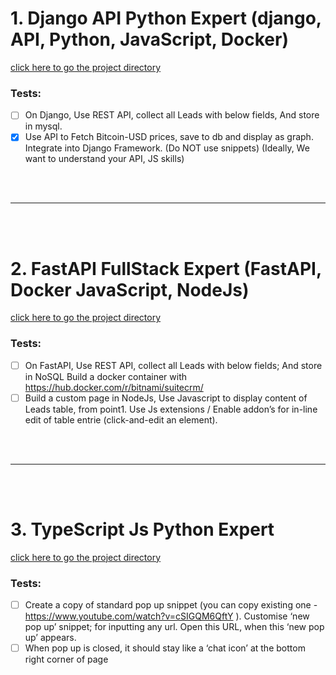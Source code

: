# 1. Django API Python Expert (django, API, Python, JavaScript, Docker)

[click here to go the project directory](/django-project/)

### Tests:

- [ ] On Django, Use REST API, collect all Leads with below fields, And store in mysql.
- [x] Use API to Fetch Bitcoin-USD prices, save to db and display as graph. Integrate
      into Django Framework. (Do NOT use snippets) (Ideally, We want to understand your
      API, JS skills)

<br />
<br />
<hr />
<br />
<br />

# 2. FastAPI FullStack Expert (FastAPI, Docker JavaScript, NodeJs)

[click here to go the project directory](/fastapi-project/)

### Tests:

- [ ] On FastAPI, Use REST API, collect all Leads with below fields; And store in NoSQL Build a docker container with https://hub.docker.com/r/bitnami/suitecrm/
- [ ] Build a custom page in NodeJs, Use Javascript to display content of Leads table,
      from point1. Use Js extensions / Enable addon’s for in-line edit of table entrie (click-and-edit an element).

<br />
<br />
<hr />
<br />
<br />

# 3. TypeScript Js Python Expert

[click here to go the project directory](/typescript-project/)

### Tests:

- [ ] Create a copy of standard pop up snippet (you can copy existing one - https://www.youtube.com/watch?v=cSIGQM6QftY ). Customise ‘new pop up’ snippet; for inputting any url. Open this URL, when this ‘new pop up’ appears.
- [ ] When pop up is closed, it should stay like a ‘chat icon’ at the bottom right corner of page
